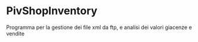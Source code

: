 # PivShopInventory
Programma per la gestione dei file xml da ftp, e analisi dei valori giacenze e vendite 
